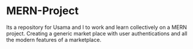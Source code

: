 # MERN-Project
Its a repository for Usama and I to work and learn collectively on a MERN project. Creating a generic market place with user authentications and all the modern features of a marketplace. 
